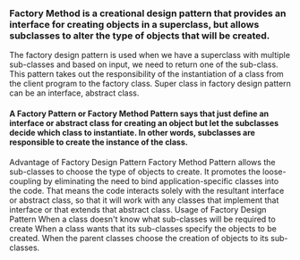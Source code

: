 ### Factory Method is a creational design pattern that provides an interface for creating objects in a superclass, but allows subclasses to alter the type of objects that will be created.
The factory design pattern is used when we have a superclass with multiple sub-classes and based on input, we need to return one of the sub-class. This pattern takes out the responsibility of the instantiation of a class from the client program to the factory class.
Super class in factory design pattern can be an interface, abstract class.


#### A Factory Pattern or Factory Method Pattern says that just define an interface or abstract class for creating an object but let the subclasses decide which class to instantiate. In other words, subclasses are responsible to create the instance of the class.

Advantage of Factory Design Pattern
Factory Method Pattern allows the sub-classes to choose the type of objects to create.
It promotes the loose-coupling by eliminating the need to bind application-specific classes into the code. That means the code interacts solely with the resultant interface or abstract class, so that it will work with any classes that implement that interface or that extends that abstract class.
Usage of Factory Design Pattern
When a class doesn't know what sub-classes will be required to create
When a class wants that its sub-classes specify the objects to be created.
When the parent classes choose the creation of objects to its sub-classes.
